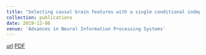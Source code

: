 ```yaml
---
title: "Selecting causal brain features with a single conditional independence test per feature"
collection: publications
date: 2019-12-06
venue: 'Advances in Neural Information Processing Systems'
---
```

[url](https://proceedings.neurips.cc/paper/2019/hash/e6be4c22a5963ab00dfe8f3b695b5332-Abstract.html)
[PDF](https://proceedings.neurips.cc/paper/2019/file/e6be4c22a5963ab00dfe8f3b695b5332-Paper.pdf)
